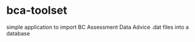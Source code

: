 bca-toolset
===========

simple application to import BC Assessment Data Advice .dat files into a database
